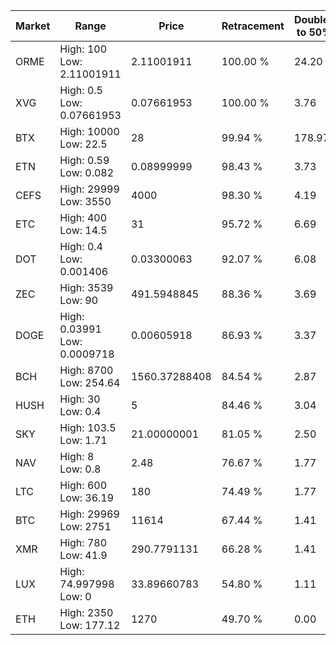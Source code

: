 | Market | Range | Price| Retracement | Doubles to 50% |
| --- | --- | --- | --- | --- |
| ORME | High: 100<br />Low: 2.11001911 | 2.11001911 | 100.00 % | 24.20 |
| XVG | High: 0.5<br />Low: 0.07661953 | 0.07661953 | 100.00 % | 3.76 |
| BTX | High: 10000<br />Low: 22.5 | 28 | 99.94 % | 178.97 |
| ETN | High: 0.59<br />Low: 0.082 | 0.08999999 | 98.43 % | 3.73 |
| CEFS | High: 29999<br />Low: 3550 | 4000 | 98.30 % | 4.19 |
| ETC | High: 400<br />Low: 14.5 | 31 | 95.72 % | 6.69 |
| DOT | High: 0.4<br />Low: 0.001406 | 0.03300063 | 92.07 % | 6.08 |
| ZEC | High: 3539<br />Low: 90 | 491.5948845 | 88.36 % | 3.69 |
| DOGE | High: 0.03991<br />Low: 0.0009718 | 0.00605918 | 86.93 % | 3.37 |
| BCH | High: 8700<br />Low: 254.64 | 1560.37288408 | 84.54 % | 2.87 |
| HUSH | High: 30<br />Low: 0.4 | 5 | 84.46 % | 3.04 |
| SKY | High: 103.5<br />Low: 1.71 | 21.00000001 | 81.05 % | 2.50 |
| NAV | High: 8<br />Low: 0.8 | 2.48 | 76.67 % | 1.77 |
| LTC | High: 600<br />Low: 36.19 | 180 | 74.49 % | 1.77 |
| BTC | High: 29969<br />Low: 2751 | 11614 | 67.44 % | 1.41 |
| XMR | High: 780<br />Low: 41.9 | 290.7791131 | 66.28 % | 1.41 |
| LUX | High: 74.997998<br />Low: 0 | 33.89660783 | 54.80 % | 1.11 |
| ETH | High: 2350<br />Low: 177.12 | 1270 | 49.70 % | 0.00 |
